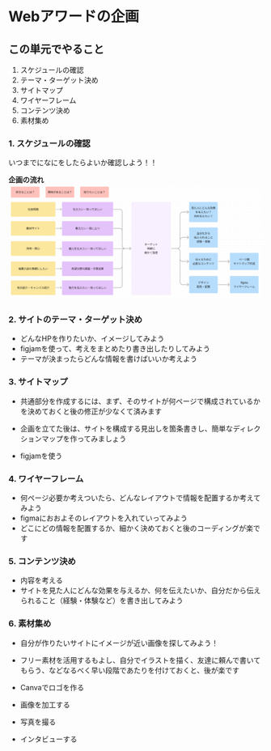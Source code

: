 # **Webアワードの企画**

## **この単元でやること**

1. スケジュールの確認
2. テーマ・ターゲット決め
3. サイトマップ
4. ワイヤーフレーム
5. コンテンツ決め
6. 素材集め

### **1. スケジュールの確認**

いつまでになにをしたらよいか確認しよう！！  



**企画の流れ**
![award](img/300_img01.png)

### **2. サイトのテーマ・ターゲット決め**

- どんなHPを作りたいか、イメージしてみよう
- figjamを使って、考えをまとめたり書き出したりしてみよう
- テーマが決まったらどんな情報を書けばいいか考えよう

### **3. サイトマップ**

- 共通部分を作成するには、まず、そのサイトが何ページで構成されているかを決めておくと後の修正が少なくて済みます
- 企画を立てた後は、サイトを構成する見出しを箇条書きし、簡単なディレクションマップを作ってみましょう

- figjamを使う  

### **4. ワイヤーフレーム**

- 何ページ必要か考えついたら、どんなレイアウトで情報を配置するか考えてみよう  
- figmaにおおよそのレイアウトを入れていってみよう  
- どこにどの情報を配置するか、細かく決めておくと後のコーディングが楽です


### **5. コンテンツ決め**

- 内容を考える
- サイトを見た人にどんな効果を与えるか、何を伝えたいか、自分だから伝えられること（経験・体験など）を書き出してみよう
  
### **6. 素材集め**


- 自分が作りたいサイトにイメージが近い画像を探してみよう！
- フリー素材を活用するもよし、自分でイラストを描く、友達に頼んで書いてもらう、などなるべく早い段階であたりを付けておくと、後が楽です  

- Canvaでロゴを作る
- 画像を加工する
- 写真を撮る
- インタビューする
